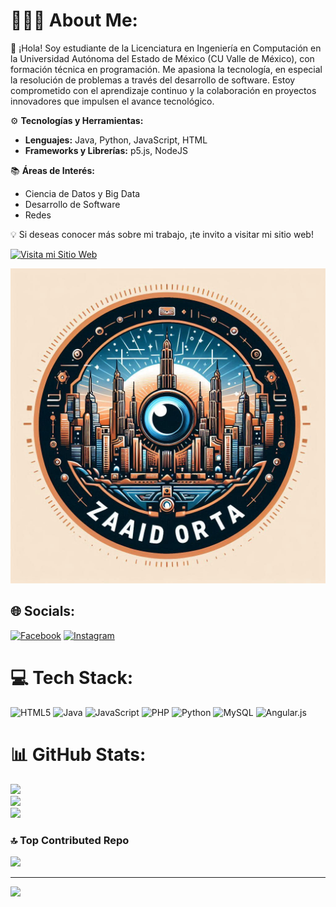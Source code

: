 # 🧑🏻‍💻 About Me:
👋 ¡Hola! Soy estudiante de la Licenciatura en Ingeniería en Computación en la Universidad Autónoma del Estado de México (CU Valle de México), con formación técnica en programación. Me apasiona la tecnología, en especial la resolución de problemas a través del desarrollo de software. Estoy comprometido con el aprendizaje continuo y la colaboración en proyectos innovadores que impulsen el avance tecnológico.

⚙️ **Tecnologías y Herramientas:**
- **Lenguajes:** Java, Python, JavaScript, HTML
- **Frameworks y Librerías:** p5.js, NodeJS

📚 **Áreas de Interés:**
- Ciencia de Datos y Big Data
- Desarrollo de Software
- Redes

💡 Si deseas conocer más sobre mi trabajo, ¡te invito a visitar mi sitio web!

[![Visita mi Sitio Web](https://img.shields.io/badge/Sitio_Web-Visítame-brightgreen?style=for-the-badge)](https://icozaaidortauaemexxmxx.on.drv.tw/sitio%20web/Pagina%20web/#)

<div style="text-align: center;">
  <img src= "Designer.jpeg" style="width: auto; height: auto;">
</div>

## 🌐 Socials:
[![Facebook](https://img.shields.io/badge/Facebook-%231877F2.svg?logo=Facebook&logoColor=white)](https://www.facebook.com/zaax.bo/) [![Instagram](https://img.shields.io/badge/Instagram-%23E4405F.svg?logo=Instagram&logoColor=white)](https://instagram.com/https://www.instagram.com/zax.bo/?hl=es) 

# 💻 Tech Stack:
![HTML5](https://img.shields.io/badge/html5-%23E34F26.svg?style=for-the-badge&logo=html5&logoColor=white) ![Java](https://img.shields.io/badge/java-%23ED8B00.svg?style=for-the-badge&logo=openjdk&logoColor=white) ![JavaScript](https://img.shields.io/badge/javascript-%23323330.svg?style=for-the-badge&logo=javascript&logoColor=%23F7DF1E) ![PHP](https://img.shields.io/badge/php-%23777BB4.svg?style=for-the-badge&logo=php&logoColor=white) ![Python](https://img.shields.io/badge/python-3670A0?style=for-the-badge&logo=python&logoColor=ffdd54) ![MySQL](https://img.shields.io/badge/mysql-4479A1.svg?style=for-the-badge&logo=mysql&logoColor=white) ![Angular.js](https://img.shields.io/badge/angular.js-%23E23237.svg?style=for-the-badge&logo=angularjs&logoColor=white)
# 📊 GitHub Stats:
![](https://github-readme-stats.vercel.app/api?username=ZaaidOrta&theme=tokyonight&hide_border=false&include_all_commits=true&count_private=true)<br/>
![](https://github-readme-streak-stats.herokuapp.com/?user=ZaaidOrta&theme=tokyonight&hide_border=false)<br/>
![](https://github-readme-stats.vercel.app/api/top-langs/?username=ZaaidOrta&theme=tokyonight&hide_border=false&include_all_commits=true&count_private=true&layout=compact)

### 🔝 Top Contributed Repo
![](https://github-contributor-stats.vercel.app/api?username=ZaaidOrta&limit=5&theme=tokyonight&combine_all_yearly_contributions=true)

---
[![](https://visitcount.itsvg.in/api?id=ZaaidOrta&icon=6&color=0)](https://visitcount.itsvg.in)

<!-- Proudly created with GPRM ( https://gprm.itsvg.in ) -->
